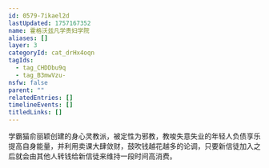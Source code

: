 ```yaml
---
id: 0579-7ikael2d
lastUpdated: 1757167352
name: 霍格沃兹凡学贵妇学院
aliases: []
layer: 3
categoryId: cat_drHx4oqn
tagIds:
  - tag_CHDDbu9q
  - tag_B3mwVzu-
nsfw: false
parent: ""
relatedEntries: []
timelineEvents: []
titledLinks: []
---
```


学霸猫俞丽颖创建的身心灵教派，被定性为邪教，教唆失意失业的年轻人负债享乐提高自身能量，并利用卖课大肆敛财，鼓吹钱越花越多的论调，只要新信徒加入之后就会由其他人转钱给新信徒来维持一段时间高消费。